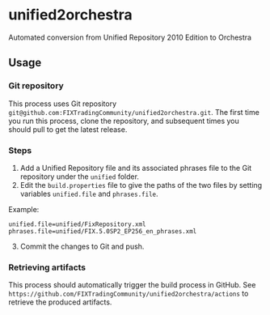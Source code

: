 # unified2orchestra

Automated conversion from Unified Repository 2010 Edition to Orchestra 

## Usage

### Git repository

This process uses Git repository `git@github.com:FIXTradingCommunity/unified2orchestra.git`. The first time you run this process, clone the repository, and subsequent times you should pull to get the latest release.

### Steps

1. Add a Unified Repository file and its associated phrases file to the Git repository under the `unified` folder.
2. Edit the `build.properties` file to give the paths of the two files by setting variables `unified.file` and `phrases.file`.

Example:
```
unified.file=unified/FixRepository.xml
phrases.file=unified/FIX.5.0SP2_EP256_en_phrases.xml
```

3. Commit the changes to Git and push. 

### Retrieving artifacts

This process should automatically trigger the build process in GitHub. See `https://github.com/FIXTradingCommunity/unified2orchestra/actions` to retrieve the produced artifacts.



